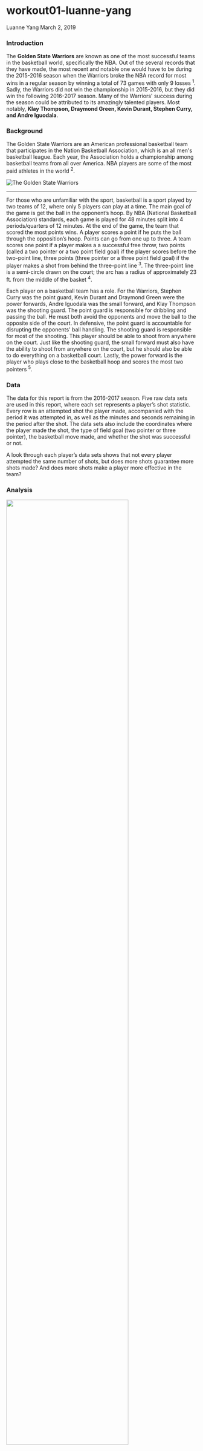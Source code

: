 workout01-luanne-yang
================
Luanne Yang
March 2, 2019

### Introduction

The **Golden State Warriors** are known as one of the most successful teams in the basketball world, specifically the NBA. Out of the several records that they have made, the most recent and notable one would have to be during the 2015-2016 season when the Warriors broke the NBA record for most wins in a regular season by winning a total of 73 games with only 9 losses <sup>1</sup>. Sadly, the Warriors did not win the championship in 2015-2016, but they did win the following 2016-2017 season. Many of the Warriors' success during the season could be attributed to its amazingly talented players. Most notably, **Klay Thompson, Draymond Green, Kevin Durant, Stephen Curry, and Andre Iguodala**.

### Background

The Golden State Warriors are an American professional basketball team that participates in the Nation Basketball Association, which is an all men's basketball league. Each year, the Association holds a championship among basketball teams from all over America. NBA players are some of the most paid athletes in the world <sup>2</sup>.

![The Golden State Warriors](../images/Golden-State-Warriors-Tickets.jpg)

------------------------------------------------------------------------

For those who are unfamiliar with the sport, basketball is a sport played by two teams of 12, where only 5 players can play at a time. The main goal of the game is get the ball in the opponent’s hoop. By NBA (National Basketball Association) standards, each game is played for 48 minutes split into 4 periods/quarters of 12 minutes. At the end of the game, the team that scored the most points wins. A player scores a point if he puts the ball through the opposition’s hoop. Points can go from one up to three. A team scores one point if a player makes a a successful free throw, two points (called a two pointer or a two point field goal) if the player scores before the two-point line, three points (three pointer or a three point field goal) if the player makes a shot from behind the three-point line <sup>3</sup>. The three-point line is a semi-circle drawn on the court; the arc has a radius of approximately 23 ft. from the middle of the basket <sup>4</sup>.

Each player on a basketball team has a role. For the Warriors, Stephen Curry was the point guard, Kevin Durant and Draymond Green were the power forwards, Andre Iguodala was the small forward, and Klay Thompson was the shooting guard. The point guard is responsible for dribbling and passing the ball. He must both avoid the opponents and move the ball to the opposite side of the court. In defensive, the point guard is accountable for disrupting the opponents' ball handling. The shooting guard is responsible for most of the shooting. This player should be able to shoot from anywhere on the court. Just like the shooting guard, the small forward must also have the ability to shoot from anywhere on the court, but he should also be able to do everything on a basketball court. Lastly, the power forward is the player who plays close to the basketball hoop and scores the most two pointers <sup>5</sup>.

### Data

The data for this report is from the 2016-2017 season. Five raw data sets are used in this report, where each set represents a player’s shot statistic. Every row is an attempted shot the player made, accompanied with the period it was attempted in, as well as the minutes and seconds remaining in the period after the shot. The data sets also include the coordinates where the player made the shot, the type of field goal (two pointer or three pointer), the basketball move made, and whether the shot was successful or not.

A look through each player’s data sets shows that not every player attempted the same number of shots, but does more shots guarantee more shots made? And does more shots make a player more effective in the team?

### Analysis

<img src="../images/gsw-shot-charts.png" width="80%" />

Above is an image of all five players' shots charts. Each dot on the chart represents where a player attempted a shot. A successful shot is colors blue and a failed shot is colored red.

From the shot charts, all the players made a wide variety of shots. Out of all five players, Stephen Curry and Klay Thompson shot the most, which is reasonable given their positions. As the point guard, Curry’s role was to advance the ball pass the opposing defense and across the court, where he would have the perfect opportunity for a scoring a point. Klay Thompson's role as the shooting guard meant that he would be doing most of the shooting on the team. As power forwards, both Draymond Green and Kevin Durant did a fair amount of shooting from inside the three-pointer line. However, many of Draymond’s shots tend to be at the three pointer line or very close to the hoop while Kevin Durant shoots at a more variety of distances. While both are power forwards, their play styles are quiet different. The player with the least number of shots is Andre Iguodala, but the shot chart does support the assumption that Iguodala, as the small forward, is able to shoot from any distance.

At this point, it is easy to conclude that Curry, Thompson, and Durant were the better shooters. If they are shooting most of the times, then that means their teammates know that they have a higher chance at making the shot. There can be many reasons for this. One is that their positions allowed them to get more shots than others. Another may be that they are just more skilled in shooting. However, a closer look at the numbers gives a different perspective.

The table below displays the overall (including two point field goals and three point field goals) effective shooting percentage of all five players. It includes the total number of shots made by each player (labeled "TotalShots"), the number of shots made (labeled "ShotsMade"), and a percentage of shots made out of the total shots (labeled "PercentMade").

#### Effective Shooting % by Players

| Name           |  TotalShots|  ShotsMade|  PercentMade|
|:---------------|-----------:|----------:|------------:|
| Kevin Durant   |         915|        495|     54.09836|
| Andre Iguodala |         371|        192|     51.75202|
| Klay Thompson  |        1220|        575|     47.13115|
| Stephen Curry  |        1250|        584|     46.72000|
| Draymond Green |         578|        245|     42.38754|

Out of a total of 1250 shots, Curry made approximately 46.72% of the shots. Klay Thompson was not far behind Curry. During the season, he made a total of 1220 shots with a 47.13% success rate. Green made 578 shots with an accuracy of 42.39% and Durant made 915 shots with an accuracy of 54.10%. Second only to Durant, Iguodala scored 51.75% of the his shots. Even though Curry and Thompson appeared to have contributed the most to the team, in reality, neither of them had a shot percentage over 50%. While Iguodala, who did not shoot as often during the season, had a higher accuracy than both Curry and Thompson. From this data, it is clear that more shots do not lead to more shots made, but a player's shot accuracy can also be determined by the shot type they were aiming for. There are two shot types, the two point field goal and the three point field goal.

The table below displays the two point field goal effective shooting percentage of all five players. It includes the same labels as the overall effective shooting table.

#### 2PT Effective Shooting % by Players

| Name           |  TotalShots|  ShotsMade|  PercentMade|
|:---------------|-----------:|----------:|------------:|
| Andre Iguodala |         210|        134|     63.80952|
| Kevin Durant   |         643|        390|     60.65319|
| Stephen Curry  |         563|        304|     53.99645|
| Klay Thompson  |         640|        329|     51.40625|
| Draymond Green |         346|        171|     49.42197|

Looking at the data for two point field goal, Durant and Thompson attempted the most shots. Durant threw a total of 643 shots, making 60.65% of the shots. Thompson made 51.40% of his total 640 shots. Iguodala had the least amount of two point field goals, but the highest shot percentage of 63.81% out of 210 shots. Curry and Thompson were in the middle, both with over 50% shot accuracy. Green had the lowest shot percentage of 49.42%.

The table below displays the three point field goal effective shooting percentage of all five players. Once again, it includes the same labels as the overall effective shooting table.

#### 3PT Effective Shooting % by Players

| Name           |  TotalShots|  ShotsMade|  PercentMade|
|:---------------|-----------:|----------:|------------:|
| Klay Thompson  |         580|        246|     42.41379|
| Stephen Curry  |         687|        280|     40.75691|
| Kevin Durant   |         272|        105|     38.60294|
| Andre Iguodala |         161|         58|     36.02484|
| Draymond Green |         232|         74|     31.89655|

The data for three point field goals shows that Curry had the most attempted shots, followed closely by Thompson. On top of having the most total shots, both players also had the highest shot percentages. Thompson with a percent of 42.41% out of 580 total shots and Curry with a percent of 40.76% out of 687 total shots. Iguodala had the lowest total number of shots, but Green, once again, had the lowest shot percentage of 31.89%. So far, the two field goal effective shooting percentage tables have provided a clear distinction between players based on their shooting specialties. Iguodala and Durant are good at two point field goals. On the other hand, Thompson and Curry specialize in three point field goals. The next table gives further evidence of this.

The table below that displays the percentage of two point field goals (labeled "TwoPoint") and three point field goals (labeled "ThreePoint") from each player's total number of shots. In addition, it also lays out the percentage of each shot type made out of the total number of shots (labeled "TwoPointMade" and "ThreePointMade").

#### Shot Type Total and Made % by Players

| Name           |  TwoPoint|  TwoPointMade|  ThreePoint|  ThreePointMade|
|:---------------|---------:|-------------:|-----------:|---------------:|
| Andre Iguodala |  56.60377|      69.79167|    43.39623|        30.20833|
| Draymond Green |  59.86159|      69.79592|    40.13841|        30.20408|
| Kevin Durant   |  70.27322|      78.78788|    29.72678|        21.21212|
| Klay Thompson  |  52.45902|      57.21739|    47.54098|        42.78261|
| Stephen Curry  |  45.04000|      52.05479|    54.96000|        47.94521|

From the table, Curry clearly favored the three point field goals. He attempted about 9% more three point field goals than two point field goal and almost 50% of his successful shots were three point field goals. Other than Curry, all other players predominantly stuck with the two point field goals. Thompson is the closest to Curry. Nearly 50% of his total shots were made behind the three point line. Durant had an overwhelming bias for two point field goals. 70% of his total shots and 78% of his total shots made were within the three point line. This makes sense because Durant was a power forward, a player that sticks close to the hoop. Therefore, it stands to reason that he would make be making more shots from a closer distance to the hoop. Iguodala and Green also shot mostly two point field goals.

### Conclusion

In conclusion, while some players had more attempted shots than others, more shots do not lead to more shots made. Andre Iguodala is an ideal example of this. He had the least number of shots but had a higher shot made percentage than players such as Stephen Curry, who had the highest number of shots and shots made. Another example is Draymond Green, who threw more shots than Iguodala, but had the lowest overall accuracy among all the five players. However, this does not mean Draymond Green played any less of a role in his teams success during the 2016-2017 season. What he lacks in offense or scoring points, Green makes up for it by preventing the opponents from scoring. Green was in fact given the Defensive Player of the Year Award at the NBA Awards <sup>2</sup>.

Basketball may seem like an offensive sport, but there is more to it than just scoring points. Each player has a role in a basketball team. With Green as defense, Curry and Thompson as three point shooters, and Durant and Iguodala as two point shooters, it is no wonder the Warriors is one of the most successful basketball team in NBA history.

### Reference

1.  <https://en.wikipedia.org/wiki/2015%E2%80%9316_Golden_State_Warriors_season>
2.  <https://en.wikipedia.org/wiki/National_Basketball_Association#Championships>
3.  <http://www.rulesofsport.com/sports/basketball.html>
4.  <http://www.nba.com/analysis/rules_1.html?nav=ArticleList>
5.  <https://www.basketballforcoaches.com/basketball-positions/>
